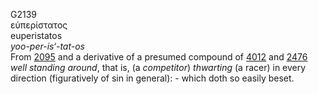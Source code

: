G2139  
εὐπερίστατος  
euperistatos  
*yoo-per-is‘-tat-os*  
From [2095](g2095) and a derivative of a presumed compound of
[4012](g4012) and [2476](g2476) *well* *standing* *around*, that is, (a
*competitor*) *thwarting* (a racer) in every direction (figuratively of
sin in general): - which doth so easily beset.  
